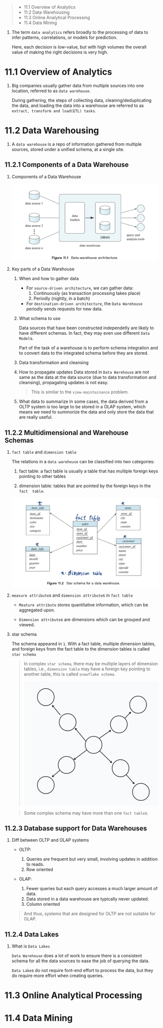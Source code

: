 > * 11.1 Overview of Analytics
> * 11.2 Data Warehousing
> * 11.3 Online Analytical Processing
> * 11.4 Data Mining

1. The term `data analytics` refers broadly to the processing of data to infer
   patterns, correlations, or models for prediction.

   Here, each decision is low-value, but with high volumes the overall value of 
   making the right decisions is very high.

# 11.1 Overview of Analytics
1. Big companies usually gather data from multiple sources into one location, 
   referred to as `data warehouse`.

   During gathering, the steps of collecting data, cleaning/deduplicating the data,
   and loading the data into a warehouse are referred to as `extract, transform and
   load(ETL) tasks`.

# 11.2 Data Warehousing
1. A `data warehouse` is a repo of information gathered from multiple sources,
   stored under a unified schema, at a single site.

## 11.2.1 Components of a Data Warehouse
1. Components of a Data Warehouse
   
   ![diagram](https://github.com/SteveLauC/pic/blob/main/components_of_data_warehouse.jpg)

2. Key parts of a Data Warehouse
   
   1. When and how to gather data
      
      * For `source-driven architecture`, we can gather data:
        1. Continuously (as transaction processing takes place)
        2. Periodly (nightly, in a batch)
      * For `destination-driven architecture`, the `Data Warehouse` periodly sends
        requests for new data.
   2. What schema to use 
      
      Data sources that have been constructed independetly are likely to have
      different schemas. In fact, they may even use different `Data Model`s.

      Part  of the task of a warehouse is to perform schema integration and to
      convert data to the integrated schema before they are stored.

   3. Data transformation and cleansing

   4. How to propagate updates
      Data stored in `Data Warehouse` are not same as the data at the data source
      (due to data transformation and cleansing), propagating updates is not easy.

      > This is similar to the `view-maintainance` problem.

   5. What data to summarize
      In some cases, the data derived from a OLTP system is too large to be stored
      in a OLAP system, which means we need to summorize the data and only store
      the data that are really useful.

## 11.2.2 Multidimensional and Warehouse Schemas

1. `fact table` and `dimension table`
   
   The relations in a `data warehouse` can be classified into two categories:
   1. fact table: a fact table is usually a table that has multiple foreign keys
      pointing to other tables

   2. dimension table: tables that are pointed by the foreign keys in the `fact 
      table`.

   ![diagram](https://github.com/SteveLauC/pic/blob/main/star_schema_for_data_warehouse.jpg)

2. `measure attribute`s and `dimension attribute`s in `fact table`

   * `Meature attribute` stores quantitative information, which can be aggregated
   upon.

   * `Dimension attribute`s are dimensions which can be grouped and viewed.

3. star schema

   The schema appeared in `1`. With a fact table, multiple dimension tables, and
   foreign keys from the fact table to the dimension tables is called `star schema`

   > In complex `star schema`, there may be multiple layers of dimension tables, 
   > i.e., `dimension table` may have a foreign key pointing to another table,
   > this is called `snowflake schema`.
   >
   > ![diagram](https://github.com/SteveLauC/pic/blob/main/Screenshot%20from%202023-05-14%2018-58-30.png)

   > Some complex schema may have more than one `fact table`s.

## 11.2.3 Database support for Data Warehouses

1. Diff between OLTP and OLAP systems
   
   * OLTP: 
     1. Queries are frequent but very small, involving updates in addition to
        reads. 
     2. Row oriented

   * OLAP: 
     1. Fewer queries but each query accesses a much larger amount of data.
     2. Data stored in a data warehouse are typically never updated.
     3. Column oriented

   > And thus, systems that are designed for OLTP are not suitable for OLAP.

## 11.2.4 Data Lakes

1. What is `Data Lakes`

   `Data Warehouse` does a lot of work to ensure there is a consistent schema
   for all the data sources to ease the job of querying the data.

   `Data Lake`s do not require font-end effort to process the data, but they
   do require more effort when creating queries.

# 11.3 Online Analytical Processing
# 11.4 Data Mining

